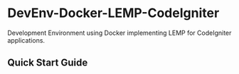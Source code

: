 # DevEnv-Docker-LEMP-CodeIgniter
Development Environment using Docker implementing LEMP for CodeIgniter applications.

## Quick Start Guide
